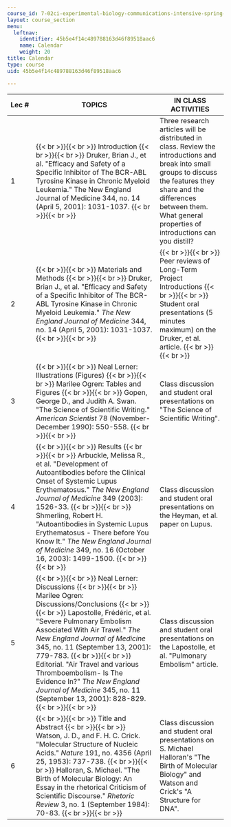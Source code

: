 ```yaml
---
course_id: 7-02ci-experimental-biology-communications-intensive-spring-2005
layout: course_section
menu:
  leftnav:
    identifier: 45b5e4f14c489788163d46f89518aac6
    name: Calendar
    weight: 20
title: Calendar
type: course
uid: 45b5e4f14c489788163d46f89518aac6

---
```


| Lec # | TOPICS | IN CLASS ACTIVITIES |
| --- | --- | --- |
| 1 |  {{< br >}}{{< br >}} Introduction {{< br >}}{{< br >}} Druker, Brian J., et al. "Efficacy and Safety of a Specific Inhibitor of The BCR-ABL Tyrosine Kinase in Chronic Myeloid Leukemia." The New England Journal of Medicine 344, no. 14 (April 5, 2001): 1031-1037. {{< br >}}{{< br >}}  | Three research articles will be distributed in class. Review the introductions and break into small groups to discuss the features they share and the differences between them. What general properties of introductions can you distill? |
| 2 |  {{< br >}}{{< br >}} Materials and Methods {{< br >}}{{< br >}} Druker, Brian J., et al. "Efficacy and Safety of a Specific Inhibitor of The BCR-ABL Tyrosine Kinase in Chronic Myeloid Leukemia." _The New England Journal of Medicine_ 344, no. 14 (April 5, 2001): 1031-1037. {{< br >}}{{< br >}}  |  {{< br >}}{{< br >}} Peer reviews of Long-Term Project Introductions {{< br >}}{{< br >}} Student oral presentations (5 minutes maximum) on the Druker, et al. article. {{< br >}}{{< br >}}  |
| 3 |  {{< br >}}{{< br >}} Neal Lerner: Illustrations (Figures) {{< br >}}{{< br >}} Marilee Ogren: Tables and Figures {{< br >}}{{< br >}} Gopen, George D., and Judith A. Swan. "The Science of Scientific Writing." _American Scientist_ 78 (November-December 1990): 550-558. {{< br >}}{{< br >}}  | Class discussion and student oral presentations on "The Science of Scientific Writing". |
| 4 |  {{< br >}}{{< br >}} Results {{< br >}}{{< br >}} Arbuckle, Melissa R., et al. "Development of Autoantibodies before the Clinical Onset of Systemic Lupus Erythematosus." _The New England Journal of Medicine_ 349 (2003): 1526-33. {{< br >}}{{< br >}} Shmerling, Robert H. "Autoantibodies in Systemic Lupus Erythematosus - There before You Know It." _The New England Journal of Medicine_ 349, no. 16 (October 16, 2003): 1499-1500. {{< br >}}{{< br >}}  | Class discussion and student oral presentations on the Heyman, et al. paper on Lupus. |
| 5 |  {{< br >}}{{< br >}} Neal Lerner: Discussions {{< br >}}{{< br >}} Marilee Ogren: Discussions/Conclusions {{< br >}}{{< br >}} Lapostolle, Frédéric, et al. "Severe Pulmonary Embolism Associated With Air Travel." _The New England Journal of Medicine_ 345, no. 11 (September 13, 2001): 779-783. {{< br >}}{{< br >}} Editorial. "Air Travel and various Thromboembolism- Is The Evidence In?" _The New England Journal of Medicine_ 345, no. 11 (September 13, 2001): 828-829. {{< br >}}{{< br >}}  | Class discussion and student oral presentations on the Lapostolle, et al. "Pulmonary Embolism" article. |
| 6 |  {{< br >}}{{< br >}} Title and Abstract {{< br >}}{{< br >}} Watson, J. D., and F. H. C. Crick. "Molecular Structure of Nucleic Acids." _Nature_ 191, no. 4356 (April 25, 1953): 737-738. {{< br >}}{{< br >}} Halloran, S. Michael. "The Birth of Molecular Biology: An Essay in the rhetorical Criticism of Scientific Discourse." _Rhetoric Review_ 3, no. 1 (September 1984): 70-83. {{< br >}}{{< br >}}  | Class discussion and student oral presentations on S. Michael Halloran's "The Birth of Molecular Biology" and Watson and Crick's "A Structure for DNA".